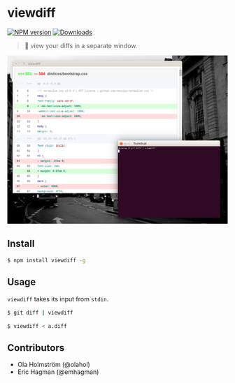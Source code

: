 # viewdiff
[![NPM version][npm-image]][npm-url]
[![Downloads][downloads-image]][downloads-url]

> :ledger: view your diffs in a separate window.

![screenshot](./screenshot.png)

## Install

```bash
$ npm install viewdiff -g
```

## Usage

`viewdiff` takes its input from `stdin`.

```bash
$ git diff | viewdiff
```

```bash
$ viewdiff < a.diff
```

## Contributors

* Ola Holmström (@olahol)
* Eric Hagman (@emhagman)

[npm-image]: https://img.shields.io/npm/v/viewdiff.svg?style=flat-square
[npm-url]: https://npmjs.org/package/viewdiff
[downloads-image]: http://img.shields.io/npm/dm/viewdiff.svg?style=flat-square
[downloads-url]: https://npmjs.org/package/viewdiff
